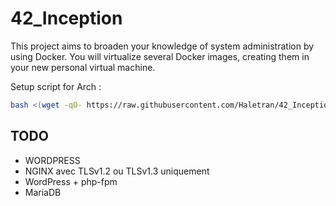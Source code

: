 # 42_Inception

This project aims to broaden your knowledge of system administration by using Docker.
You will virtualize several Docker images, creating them in your new personal virtual
machine.

Setup script for Arch :
```bash
bash <(wget -qO- https://raw.githubusercontent.com/Haletran/42_Inception/main/scripts/setup_vm.sh)
```

## TODO

- WORDPRESS
-  NGINX avec TLSv1.2 ou TLSv1.3 uniquement
-  WordPress + php-fpm
-  MariaDB 
